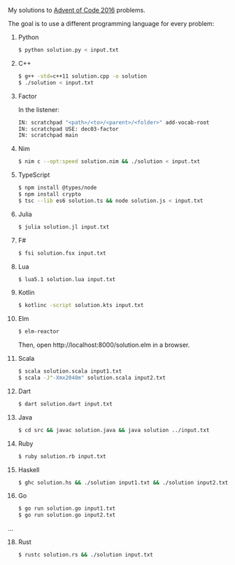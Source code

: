
My solutions to [Advent of Code 2016](http://adventofcode.com/2016) problems.

The goal is to use a different programming language for every problem:

1. Python
    ```bash
    $ python solution.py < input.txt
    ```

2. C++
    ```bash
    $ g++ -std=c++11 solution.cpp -o solution
    $ ./solution < input.txt
    ```

3. Factor

    In the listener:
    ```bash
    IN: scratchpad "<path>/<to>/<parent>/<folder>" add-vocab-root
    IN: scratchpad USE: dec03-factor
    IN: scratchpad main
    ```

4. Nim
    ```bash
    $ nim c --opt:speed solution.nim && ./solution < input.txt
    ```
    
5. TypeScript
    ```bash
    $ npm install @types/node
    $ npm install crypto
    $ tsc --lib es6 solution.ts && node solution.js < input.txt
    ```
    
6. Julia
    ```bash
    $ julia solution.jl input.txt
    ```

7. F#
    ```bash
    $ fsi solution.fsx input.txt
    ```
    
8. Lua
    ```bash
    $ lua5.1 solution.lua input.txt
    ```

9. Kotlin
    ```bash
    $ kotlinc -script solution.kts input.txt
    ```
    
10. Elm
    ```bash
    $ elm-reactor
    ```
    Then, open http://localhost:8000/solution.elm in a browser.
    
11. Scala
    ```bash
    $ scala solution.scala input1.txt
    $ scala -J"-Xmx2048m" solution.scala input2.txt
    ```

12. Dart
    ```bash
    $ dart solution.dart input.txt
    ```

13. Java
    ```bash
    $ cd src && javac solution.java && java solution ../input.txt
    ```
  
14. Ruby
    ```bash
    $ ruby solution.rb input.txt
    ```

15. Haskell
    ```bash
    $ ghc solution.hs && ./solution input1.txt && ./solution input2.txt
    ```

16. Go
    ```bash
    $ go run solution.go input1.txt
    $ go run solution.go input2.txt
    ```

...  
    
    
18. Rust
    ```bash
    $ rustc solution.rs && ./solution input.txt
    ```
    

